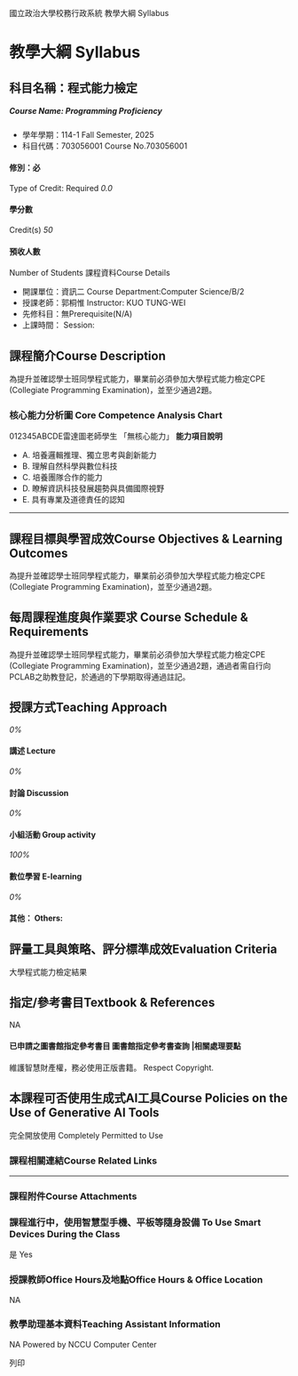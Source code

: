 國立政治大學校務行政系統 教學大綱 Syllabus
# 教學大綱 Syllabus
##  科目名稱：程式能力檢定
#####  Course Name: Programming Proficiency
  * 學年學期：114-1 Fall Semester, 2025 
  * 科目代碼：703056001 Course No.703056001


#### 修別：必
Type of Credit: Required 
_0.0_
#### 學分數
Credit(s)
_50_
#### 預收人數
Number of Students
課程資料Course Details
  * 開課單位：資訊二 Course Department:Computer Science/B/2 
  * 授課老師：郭桐惟 Instructor: KUO TUNG-WEI 
  * 先修科目：無Prerequisite(N/A)
  * 上課時間： Session: 


##  課程簡介Course Description
為提升並確認學士班同學程式能力，畢業前必須參加大學程式能力檢定CPE (Collegiate Programming Examination)，並至少通過2題。
###  核心能力分析圖 Core Competence Analysis Chart
012345ABCDE雷達圖老師學生
「無核心能力」 
**能力項目說明**
  * A. 培養邏輯推理、獨立思考與創新能力
  * B. 理解自然科學與數位科技
  * C. 培養團隊合作的能力
  * D. 瞭解資訊科技發展趨勢與具備國際視野
  * E. 具有專業及道德責任的認知


* * *
##  課程目標與學習成效Course Objectives & Learning Outcomes 
為提升並確認學士班同學程式能力，畢業前必須參加大學程式能力檢定CPE (Collegiate Programming Examination)，並至少通過2題。
##  每周課程進度與作業要求 Course Schedule & Requirements
為提升並確認學士班同學程式能力，畢業前必須參加大學程式能力檢定CPE (Collegiate Programming Examination)，並至少通過2題，通過者需自行向PCLAB之助教登記，於通過的下學期取得通過註記。
##  授課方式Teaching Approach
_0%_
####  講述 Lecture
_0%_
####  討論 Discussion
_0%_
####  小組活動 Group activity
_100%_
####  數位學習 E-learning
_0%_
####  其他： Others:
##  評量工具與策略、評分標準成效Evaluation Criteria
大學程式能力檢定結果
##  指定/參考書目Textbook & References
NA
####  已申請之圖書館指定參考書目  圖書館指定參考書查詢 |相關處理要點
維護智慧財產權，務必使用正版書籍。 Respect Copyright.
##  本課程可否使用生成式AI工具Course Policies on the Use of Generative AI Tools
完全開放使用 Completely Permitted to Use
###  課程相關連結Course Related Links
* * *
###  課程附件Course Attachments
###  課程進行中，使用智慧型手機、平板等隨身設備 To Use Smart Devices During the Class
是  Yes
###  授課教師Office Hours及地點Office Hours & Office Location
NA
###  教學助理基本資料Teaching Assistant Information
NA
Powered by NCCU Computer Center
  
列印
